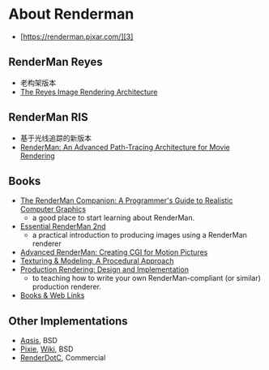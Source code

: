 # About Renderman

* [https://renderman.pixar.com/][3]


## RenderMan Reyes

* 老构架版本
* [The Reyes Image Rendering Architecture][1]


## RenderMan RIS

* 基于光线追踪的新版本
* [RenderMan: An Advanced Path-Tracing Architecture for Movie Rendering][2]


## Books

* [The RenderMan Companion: A Programmer's Guide to Realistic Computer Graphics][9]
  * a good place to start learning about RenderMan.
* [Essential RenderMan 2nd][10]
  * a practical introduction to producing images using a RenderMan renderer
* [Advanced RenderMan: Creating CGI for Motion Pictures][12]
* [Texturing & Modeling: A Procedural Approach][13]
* [Production Rendering: Design and Implementation][8]
  * to teaching how to write your own RenderMan-compliant (or similar) production renderer.
* [Books & Web Links][11]


## Other Implementations

* [Aqsis][4], BSD
* [Pixie][6], [Wiki][7], BSD
* [RenderDotC][5], Commercial


[1]:https://graphics.pixar.com/library/Reyes/paper.pdf
[2]:https://dl.acm.org/doi/10.1145/3182162
[3]:https://renderman.pixar.com/
[4]:http://www.aqsis.org/
[5]:http://www.dotcsw.com/rdc.html
[6]:https://sourceforge.net/projects/pixie/
[7]:https://web.archive.org/web/20080702222110/http://www.renderpixie.com/pixiewiki/Main_Page
[8]:https://www.amazon.com/exec/obidos/ASIN/1852338210/
[9]:https://www.amazon.com/exec/obidos/ASIN/0201508680/
[10]:https://www.amazon.com/Essential-RenderMan-C2-AE-Ian-Stephenson-dp-1846283442/dp/1846283442/
[11]:http://www.dotcsw.com/links.html
[12]:https://www.amazon.com/exec/obidos/ASIN/1558606181/
[13]:https://www.amazon.com/exec/obidos/ASIN/1558608486/
